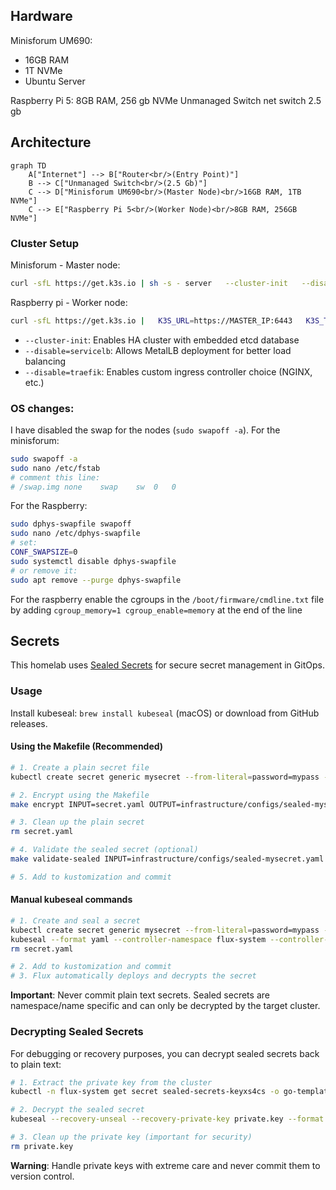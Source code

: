 

## Hardware

Minisforum UM690: 
- 16GB RAM
- 1T NVMe
- Ubuntu Server

Raspberry Pi 5: 8GB RAM, 256 gb NVMe 
Unmanaged Switch net switch 2.5 gb

## Architecture

```mermaid
graph TD
    A["Internet"] --> B["Router<br/>(Entry Point)"]
    B --> C["Unmanaged Switch<br/>(2.5 Gb)"]
    C --> D["Minisforum UM690<br/>(Master Node)<br/>16GB RAM, 1TB NVMe"]
    C --> E["Raspberry Pi 5<br/>(Worker Node)<br/>8GB RAM, 256GB NVMe"]
```


### Cluster Setup

Minisforum -  Master node:
```bash
curl -sfL https://get.k3s.io | sh -s - server   --cluster-init   --disable=servicelb   --disable=traefik
```

Raspberry pi - Worker node:
```bash
curl -sfL https://get.k3s.io |   K3S_URL=https://MASTER_IP:6443   K3S_TOKEN=MY_COOL_TOKEN   sh -
```

- `--cluster-init`: Enables HA cluster with embedded etcd database
- `--disable=servicelb`: Allows MetalLB deployment for better load balancing
- `--disable=traefik`: Enables custom ingress controller choice (NGINX, etc.)

### OS changes:

I have disabled the swap for the nodes (`sudo swapoff -a`). For the minisforum:
```bash
sudo swapoff -a
sudo nano /etc/fstab
# comment this line:
# /swap.img	none	swap	sw	0	0
```

For the Raspberry:
```bash
sudo dphys-swapfile swapoff
sudo nano /etc/dphys-swapfile
# set:
CONF_SWAPSIZE=0
sudo systemctl disable dphys-swapfile
# or remove it:
sudo apt remove --purge dphys-swapfile

```

For the raspberry enable the cgroups in the `/boot/firmware/cmdline.txt` file by adding `cgroup_memory=1 cgroup_enable=memory` at the end of the line

## Secrets

This homelab uses [Sealed Secrets](https://github.com/bitnami-labs/sealed-secrets) for secure secret management in GitOps.

### Usage

Install kubeseal: `brew install kubeseal` (macOS) or download from GitHub releases.

#### Using the Makefile (Recommended)

```bash
# 1. Create a plain secret file
kubectl create secret generic mysecret --from-literal=password=mypass --dry-run=client -o yaml > secret.yaml

# 2. Encrypt using the Makefile
make encrypt INPUT=secret.yaml OUTPUT=infrastructure/configs/sealed-mysecret.yaml

# 3. Clean up the plain secret
rm secret.yaml

# 4. Validate the sealed secret (optional)
make validate-sealed INPUT=infrastructure/configs/sealed-mysecret.yaml

# 5. Add to kustomization and commit
```

#### Manual kubeseal commands

```bash
# 1. Create and seal a secret
kubectl create secret generic mysecret --from-literal=password=mypass --dry-run=client -o yaml > secret.yaml
kubeseal --format yaml --controller-namespace flux-system --controller-name sealed-secrets-controller < secret.yaml > infrastructure/configs/sealed-mysecret.yaml
rm secret.yaml

# 2. Add to kustomization and commit
# 3. Flux automatically deploys and decrypts the secret
```

**Important**: Never commit plain text secrets. Sealed secrets are namespace/name specific and can only be decrypted by the target cluster.

### Decrypting Sealed Secrets

For debugging or recovery purposes, you can decrypt sealed secrets back to plain text:

```bash
# 1. Extract the private key from the cluster
kubectl -n flux-system get secret sealed-secrets-keyxs4cs -o go-template='{{ index .data "tls.key" }}' | base64 -d > private.key

# 2. Decrypt the sealed secret
kubeseal --recovery-unseal --recovery-private-key private.key --format yaml < path/to/sealed-secret.yaml > decrypted-secret.yaml

# 3. Clean up the private key (important for security)
rm private.key
```

**Warning**: Handle private keys with extreme care and never commit them to version control.


